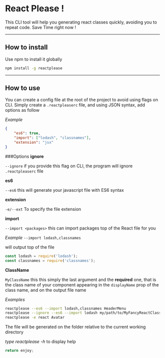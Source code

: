 React Please !
===================

This CLI tool will help you generating react classes quickly, avoiding you to repeat code. Save Time right now !

----------

How to install
-------------
Use npm to install it globally
```bash
npm install -g reactplease
```

----------


How to use
-------------
You can create a config file at the root of the project to avoid using flags on CLI.
Simply create a ```.reactpleaserc``` file, and using JSON syntax, add options as follow

*Example*
```JSON
{
	"es6": true,
	"import": ["lodash", "classnames"],
	"extension": "jsx"
}
```
###Options
**ignore**

```--ignore``` if you provide this flag on CLI, the program will ignore ```.reactpleaserc``` file

**es6**

```--es6``` this will generate your javascript file with ES6 syntax

**extension**

```-e/--ext``` To specify the file extension

**import**

```--import <packages>``` this can import packages top of the React file for you

*Example*
```--import lodash,classnames```

will output top of the file
```javascript
const lodash = require('lodash');
const classnames = require('classnames');
```

**ClassName**

```MyClassName``` this this simply the last argument and the **required** one, that is the class name of your component appearing in the ```displayName``` prop of the class name, and on the output file name

*Examples*
```bash
reactplease --es6 --import lodash,classnames HeaderMenu
reactplease --ignore --es6 --import lodash my/path/to/MyFancyReactClass
reactplease -e react Avatar
```

The file will be generated on the folder relative to the current working directory

*type reactplease -h* to display help

```javascript
return enjoy;
```


